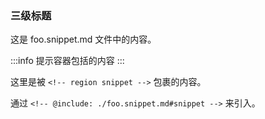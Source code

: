### 三级标题

这是 foo.snippet.md 文件中的内容。

:::info
提示容器包括的内容
:::

<!-- region snippet -->
这里是被 `<!-- region snippet -->` 包裹的内容。

通过 `<!-- @include: ./foo.snippet.md#snippet -->` 来引入。

<!-- endregion snippet -->
